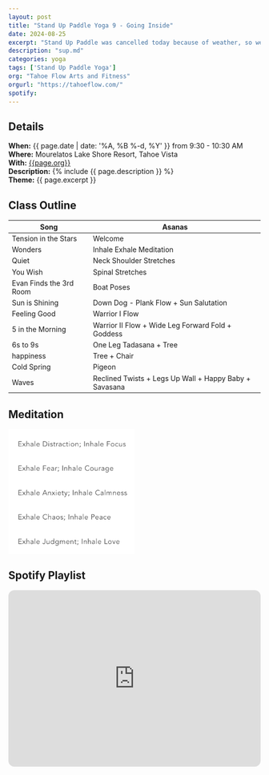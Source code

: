 ```yaml
---
layout: post
title: "Stand Up Paddle Yoga 9 - Going Inside"
date: 2024-08-25
excerpt: "Stand Up Paddle was cancelled today because of weather, so we went inside for yoga with a view of the lake to stay warm and cosy."
description: "sup.md"
categories: yoga
tags: ['Stand Up Paddle Yoga']
org: "Tahoe Flow Arts and Fitness"
orgurl: "https://tahoeflow.com/"
spotify: 
---
```


## Details

**When:** {{ page.date | date: '%A, %B %-d, %Y' }} from 9:30 - 10:30 AM
**Where:** Mourelatos Lake Shore Resort, Tahoe Vista     
**With:** [{{page.org}}]({{page.orgurl}})      
**Description:** {% include {{ page.description }} %}   
**Theme:** {{ page.excerpt }}         

## Class Outline

Song | Asanas   
---- | ----
Tension in the Stars | Welcome 
Wonders | Inhale Exhale Meditation
Quiet |  Neck Shoulder Stretches 
You Wish | Spinal Stretches 
Evan Finds the 3rd Room | Boat Poses
Sun is Shining | Down Dog - Plank Flow + Sun Salutation
Feeling Good | Warrior I Flow
5 in the Morning | Warrior II Flow + Wide Leg Forward Fold + Goddess 
6s to 9s | One Leg Tadasana + Tree 
happiness | Tree + Chair 
Cold Spring | Pigeon 
Waves | Reclined Twists + Legs Up Wall + Happy Baby + Savasana 

## Meditation

<img src="/images/yoga/inhaleexhale.png" alt="review" width="50%" align="center"/>


## Spotify Playlist

<iframe style="border-radius:12px" src="https://open.spotify.com/embed/playlist/1rOJ6CxsoAOD0InBISaRkz?utm_source=generator" width="100%" height="352" frameBorder="0" allowfullscreen="" allow="autoplay; clipboard-write; encrypted-media; fullscreen; picture-in-picture" loading="lazy"></iframe>  




